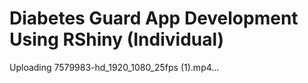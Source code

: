 # Diabetes Guard App Development Using RShiny (Individual)


Uploading 7579983-hd_1920_1080_25fps (1).mp4…

